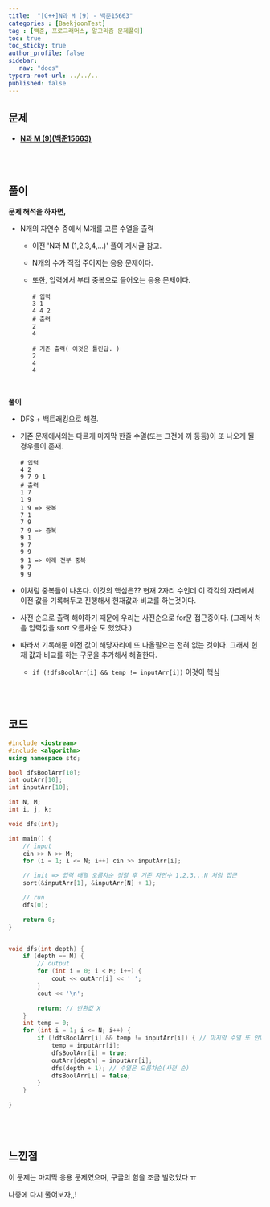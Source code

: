 ```yaml
---
title:  "[C++]N과 M (9) - 백준15663"
categories : [BaekjoonTest]
tag : [백준, 프로그래머스, 알고리즘 문제풀이]
toc: true
toc_sticky: true
author_profile: false
sidebar:
   nav: "docs"
typora-root-url: ../../..
published: false
---
```




## 문제

* **[N과 M (9)(백준15663)](https://www.acmicpc.net/problem/15663)**

<br><br>

## 풀이

**문제 해석을 하자면,**

* N개의 자연수 중에서 M개를 고른 수열을 출력
  * 이전 'N과 M (1,2,3,4,...)' 풀이 게시글 참고.
  
  * N개의 수가 직접 주어지는 응용 문제이다.
  
  * 또한, 입력에서 부터 중복으로 들어오는 응용 문제이다.
  
    ```
    # 입력
    3 1
    4 4 2 
    # 출력
    2
    4
    
    # 기존 출력( 이것은 틀린답. )
    2
    4
    4 
    ```

<br>

**풀이**

- DFS + 백트래킹으로 해결.

- 기존 문제에서와는 다르게 마지막 한줄 수열(또는 그전에 꺼 등등)이 또 나오게 될 경우들이 존재.

  ```
  # 입력
  4 2
  9 7 9 1		
  # 출력
  1 7
  1 9
  1 9 => 중복
  7 1
  7 9
  7 9 => 중복
  9 1
  9 7
  9 9
  9 1 => 아래 전부 중복
  9 7
  9 9
  ```

- 이처럼 중복들이 나온다. 이것의 핵심은?? 현재 2자리 수인데 이 각각의 자리에서 이전 값을 기록해두고 진행해서 현재값과 비교를 하는것이다.

- 사전 순으로 출력 해야하기 때문에 우리는 사전순으로 for문 접근중이다. (그래서 처음 입력값을 sort 오름차순 도 했었다.)

- 따라서 기록해둔 이전 값이 해당자리에 또 나올필요는 전혀 없는 것이다. 그래서 현재 값과 비교를 하는 구문을 추가해서 해결한다.

  - `if (!dfsBoolArr[i] && temp != inputArr[i])` 이것이 핵심


<br><br>

## 코드

```c++
#include <iostream>
#include <algorithm>
using namespace std;

bool dfsBoolArr[10];
int outArr[10];
int inputArr[10];

int N, M;
int i, j, k;

void dfs(int);

int main() {
	// input
	cin >> N >> M;
	for (i = 1; i <= N; i++) cin >> inputArr[i];

	// init => 입력 배열 오름차순 정렬 후 기존 자연수 1,2,3...N 처럼 접근
	sort(&inputArr[1], &inputArr[N] + 1);

	// run
	dfs(0);

	return 0;
}


void dfs(int depth) {
	if (depth == M) {
		// output
		for (int i = 0; i < M; i++) {
			cout << outArr[i] << ' ';
		}
		cout << '\n';

		return; // 반환값 X
	}
	int temp = 0;
	for (int i = 1; i <= N; i++) {
		if (!dfsBoolArr[i] && temp != inputArr[i]) { // 마지막 수열 또 안나오게끔.
			temp = inputArr[i];
			dfsBoolArr[i] = true;
			outArr[depth] = inputArr[i];
			dfs(depth + 1); // 수열은 오름차순(사전 순)
			dfsBoolArr[i] = false;
		}
	}

}
```

<br><br>

## 느낀점

이 문제는 마지막 응용 문제였으며, 구글의 힘을 조금 빌렸었다 ㅠ

나중에 다시 풀어보자,,!
